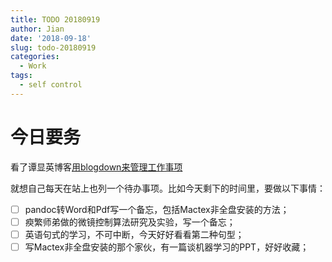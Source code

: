 ```yaml
---
title: TODO 20180919
author: Jian
date: '2018-09-18'
slug: todo-20180919
categories:
  - Work
tags:
  - self control
---
```


# 今日要务

看了谭显英博客[用blogdown来管理工作事项](https://shrektan.com/post/2018/04/02/blogdown-todo/ )

就想自己每天在站上也列一个待办事项。比如今天剩下的时间里，要做以下事情：

- [ ] pandoc转Word和Pdf写一个备忘，包括Mactex非全盘安装的方法；
- [ ] 瘐繁师弟做的微镜控制算法研究及实验，写一个备忘；
- [ ] 英语句式的学习，不可中断，今天好好看看第二种句型；
- [ ] 写Mactex非全盘安装的那个家伙，有一篇谈机器学习的PPT，好好收藏；
